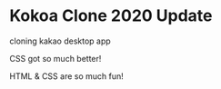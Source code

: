 # Kokoa Clone 2020 Update

cloning kakao desktop app

CSS got so much better!

HTML & CSS are so much fun!
